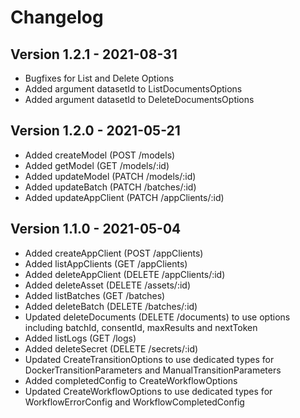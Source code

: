# Changelog 

## Version 1.2.1 - 2021-08-31

- Bugfixes for List and Delete Options
- Added argument datasetId to ListDocumentsOptions 
- Added argument datasetId to DeleteDocumentsOptions

## Version 1.2.0 - 2021-05-21

- Added createModel (POST /models)
- Added getModel (GET /models/:id)
- Added updateModel (PATCH /models/:id)
- Added updateBatch (PATCH /batches/:id)
- Added updateAppClient (PATCH /appClients/:id)

## Version 1.1.0 - 2021-05-04

- Added createAppClient (POST /appClients)
- Added listAppClients (GET /appClients)
- Added deleteAppClient (DELETE /appClients/:id)
- Added deleteAsset (DELETE /assets/:id)
- Added listBatches (GET /batches)
- Added deleteBatch (DELETE /batches/:id)
- Updated deleteDocuments (DELETE /documents) to use options including batchId, consentId, maxResults and nextToken 
- Added listLogs (GET /logs)
- Added deleteSecret (DELETE /secrets/:id)
- Updated CreateTransitionOptions to use dedicated types for DockerTransitionParameters and ManualTransitionParameters
- Added completedConfig to CreateWorkflowOptions 
- Updated CreateWorkflowOptions to use dedicated types for WorkflowErrorConfig and WorkflowCompletedConfig
